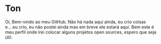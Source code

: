 # Ton

Oi, Bem-vindo ao meu GitHub. Não há nada aqui ainda, eu crio coisas e....eu crio, eu não postei ainda mas em breve ele estará aqui. Bem este é meu perfil onde irei colocar alguns projetos open sources, espero que seja útil.
